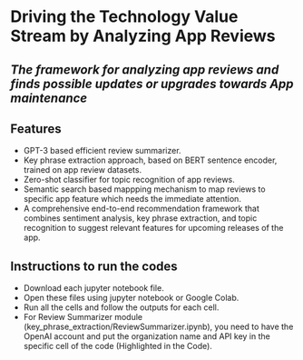 # Driving the Technology Value Stream by Analyzing App Reviews
## _The framework for analyzing app reviews and finds possible updates or upgrades towards App maintenance_
## Features

- GPT-3 based efficient review summarizer.
- Key phrase extraction approach, based on BERT sentence encoder, trained on app review datasets.
- Zero-shot classifier for topic recognition of app reviews. 
- Semantic search based mappping mechanism to map reviews to specific app feature which needs the immediate attention.
- A comprehensive end-to-end recommendation framework that combines sentiment analysis, key phrase extraction, and topic recognition to suggest relevant features for upcoming releases of the app.

## Instructions to run the codes
 - Download each jupyter notebook file.
 - Open these files using jupyter notebook or Google Colab.
 - Run all the cells and follow the outputs for each cell.
 - For Review Summarizer module (key_phrase_extraction/ReviewSummarizer.ipynb), you need to have the OpenAI account and put the organization name and API key in the specific cell of the code (Highlighted in the Code).

